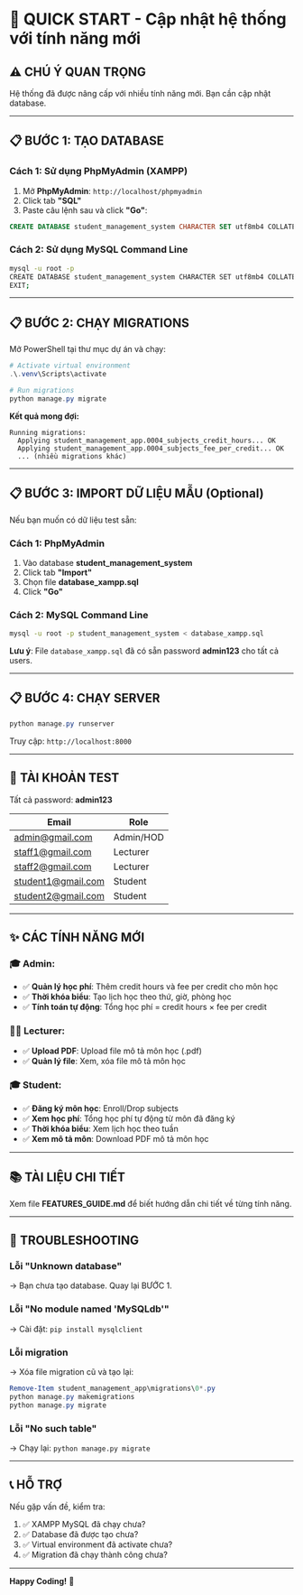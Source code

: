 # 🚀 QUICK START - Cập nhật hệ thống với tính năng mới

## ⚠️ CHÚ Ý QUAN TRỌNG

Hệ thống đã được nâng cấp với nhiều tính năng mới. Bạn cần cập nhật database.

---

## 📋 BƯỚC 1: TẠO DATABASE

### Cách 1: Sử dụng PhpMyAdmin (XAMPP)

1. Mở **PhpMyAdmin**: `http://localhost/phpmyadmin`
2. Click tab **"SQL"**
3. Paste câu lệnh sau và click **"Go"**:

```sql
CREATE DATABASE student_management_system CHARACTER SET utf8mb4 COLLATE utf8mb4_unicode_ci;
```

### Cách 2: Sử dụng MySQL Command Line

```bash
mysql -u root -p
CREATE DATABASE student_management_system CHARACTER SET utf8mb4 COLLATE utf8mb4_unicode_ci;
EXIT;
```

---

## 📋 BƯỚC 2: CHẠY MIGRATIONS

Mở PowerShell tại thư mục dự án và chạy:

```powershell
# Activate virtual environment
.\.venv\Scripts\activate

# Run migrations
python manage.py migrate
```

**Kết quả mong đợi:**
```
Running migrations:
  Applying student_management_app.0004_subjects_credit_hours... OK
  Applying student_management_app.0004_subjects_fee_per_credit... OK
  ... (nhiều migrations khác)
```

---

## 📋 BƯỚC 3: IMPORT DỮ LIỆU MẪU (Optional)

Nếu bạn muốn có dữ liệu test sẵn:

### Cách 1: PhpMyAdmin
1. Vào database **student_management_system**
2. Click tab **"Import"**
3. Chọn file **database_xampp.sql**
4. Click **"Go"**

### Cách 2: MySQL Command Line
```bash
mysql -u root -p student_management_system < database_xampp.sql
```

**Lưu ý**: File `database_xampp.sql` đã có sẵn password **admin123** cho tất cả users.

---

## 📋 BƯỚC 4: CHẠY SERVER

```powershell
python manage.py runserver
```

Truy cập: `http://localhost:8000`

---

## 🔐 TÀI KHOẢN TEST

Tất cả password: **admin123**

| Email | Role |
|-------|------|
| admin@gmail.com | Admin/HOD |
| staff1@gmail.com | Lecturer |
| staff2@gmail.com | Lecturer |
| student1@gmail.com | Student |
| student2@gmail.com | Student |

---

## ✨ CÁC TÍNH NĂNG MỚI

### 🎓 Admin:
- ✅ **Quản lý học phí**: Thêm credit hours và fee per credit cho môn học
- ✅ **Thời khóa biểu**: Tạo lịch học theo thứ, giờ, phòng học
- ✅ **Tính toán tự động**: Tổng học phí = credit hours × fee per credit

### 👨‍🏫 Lecturer:
- ✅ **Upload PDF**: Upload file mô tả môn học (.pdf)
- ✅ **Quản lý file**: Xem, xóa file mô tả môn học

### 🎓 Student:
- ✅ **Đăng ký môn học**: Enroll/Drop subjects
- ✅ **Xem học phí**: Tổng học phí tự động từ môn đã đăng ký
- ✅ **Thời khóa biểu**: Xem lịch học theo tuần
- ✅ **Xem mô tả môn**: Download PDF mô tả môn học

---

## 📚 TÀI LIỆU CHI TIẾT

Xem file **FEATURES_GUIDE.md** để biết hướng dẫn chi tiết về từng tính năng.

---

## 🐛 TROUBLESHOOTING

### Lỗi "Unknown database"
→ Bạn chưa tạo database. Quay lại BƯỚC 1.

### Lỗi "No module named 'MySQLdb'"
→ Cài đặt: `pip install mysqlclient`

### Lỗi migration
→ Xóa file migration cũ và tạo lại:
```powershell
Remove-Item student_management_app\migrations\0*.py
python manage.py makemigrations
python manage.py migrate
```

### Lỗi "No such table"
→ Chạy lại: `python manage.py migrate`

---

## 📞 HỖ TRỢ

Nếu gặp vấn đề, kiểm tra:
1. ✅ XAMPP MySQL đã chạy chưa?
2. ✅ Database đã được tạo chưa?
3. ✅ Virtual environment đã activate chưa?
4. ✅ Migration đã chạy thành công chưa?

---

**Happy Coding!** 🚀
